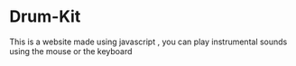 # Drum-Kit
This is a website made using javascript , you can play instrumental sounds using the mouse or the keyboard
